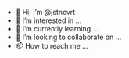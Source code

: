 - 👋 Hi, I’m @jstncvrt
- 👀 I’m interested in ...
- 🌱 I’m currently learning ...
- 💞️ I’m looking to collaborate on ...
- 📫 How to reach me ...

<!---
jstncvrt/jstncvrt is a ✨ special ✨ repository because its `README.md` (this file) appears on your GitHub profile.
You can click the Preview link to take a look at your changes.
--->
